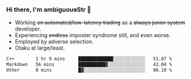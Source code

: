 ### Hi there, I'm ambiguou~~s~~Str 👋

<!--
**ambiguoustexture/ambiguoustexture** is a ✨ _special_ ✨ repository because its `README.md` (this file) appears on your GitHub profile.

Here are some ideas to get you started:
-->
- Working ~~on automated/low-latency trading~~ as a ~~always junior system~~ developer.
- Experiencing ~~endless~~ imposter syndrome still, and even worse.
- Employed by adverse selection.
- Otaku at large/least.

<!--START_SECTION:waka-->

```txt
C++        1 hr 9 mins     █████████████░░░░░░░░░░░░   51.87 %
Markdown   56 mins         ██████████▓░░░░░░░░░░░░░░   42.04 %
Other      8 mins          █▓░░░░░░░░░░░░░░░░░░░░░░░   06.10 %
```

<!--END_SECTION:waka-->
